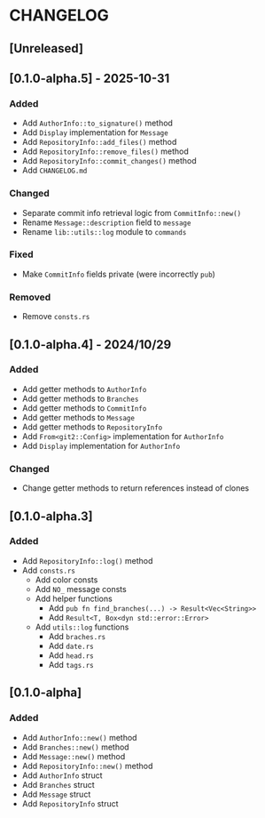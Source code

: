 # CHANGELOG

## [Unreleased]

## [0.1.0-alpha.5] - 2025-10-31

### Added

- Add `AuthorInfo::to_signature()` method
- Add `Display` implementation for `Message`
- Add `RepositoryInfo::add_files()` method
- Add `RepositoryInfo::remove_files()` method
- Add `RepositoryInfo::commit_changes()` method
- Add `CHANGELOG.md`

### Changed

- Separate commit info retrieval logic from `CommitInfo::new()`
- Rename `Message::description` field to `message`
- Rename `lib::utils::log` module to `commands`

### Fixed

- Make `CommitInfo` fields private (were incorrectly `pub`)

### Removed

- Remove `consts.rs`

## [0.1.0-alpha.4] - 2024/10/29

### Added

- Add getter methods to `AuthorInfo`
- Add getter methods to `Branches`
- Add getter methods to `CommitInfo`
- Add getter methods to `Message`
- Add getter methods to `RepositoryInfo`
- Add `From<git2::Config>` implementation for `AuthorInfo`
- Add `Display` implementation for `AuthorInfo`

### Changed

- Change getter methods to return references instead of clones

## [0.1.0-alpha.3]

### Added

- Add `RepositoryInfo::log()` method
- Add `consts.rs`
    - Add color consts
    - Add `NO_` message consts
    - Add helper functions
        - Add `pub fn find_branches(...) -> Result<Vec<String>>`
        - Add `Result<T, Box<dyn std::error::Error>`
    - Add `utils::log` functions
        - Add `braches.rs`
        - Add `date.rs`
        - Add `head.rs`
        - Add `tags.rs`

## [0.1.0-alpha]

### Added

- Add `AuthorInfo::new()` method
- Add `Branches::new()` method
- Add `Message::new()` method
- Add `RepositoryInfo::new()` method
- Add `AuthorInfo` struct
- Add `Branches` struct
- Add `Message` struct
- Add `RepositoryInfo` struct
